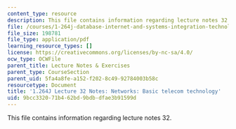 ```yaml
---
content_type: resource
description: This file contains information regarding lecture notes 32.
file: /courses/1-264j-database-internet-and-systems-integration-technologies-fall-2013/9bcc332071b462bd9bdbdfae3b91599d_MIT1_264JF13_lect_32.pdf
file_size: 198781
file_type: application/pdf
learning_resource_types: []
license: https://creativecommons.org/licenses/by-nc-sa/4.0/
ocw_type: OCWFile
parent_title: Lecture Notes & Exercises
parent_type: CourseSection
parent_uid: 5fa4a8fe-a152-f202-8c49-92784003b58c
resourcetype: Document
title: '1.264J Lecture 32 Notes: Networks: Basic telecom technology'
uid: 9bcc3320-71b4-62bd-9bdb-dfae3b91599d
---
```

This file contains information regarding lecture notes 32.